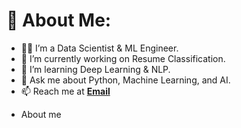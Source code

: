 # 💫 About Me:
- 👩‍💻 I’m a Data Scientist & ML Engineer.
- 🔭 I’m currently working on Resume Classification.
- 🌱 I’m learning Deep Learning & NLP.
- 💬 Ask me about Python, Machine Learning, and AI.
- 📫 Reach me at **[Email](renukarathodrathod37@gmail.com)**

<UL>
  <LI>About me</LI>
</UL>
